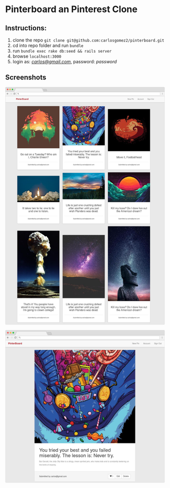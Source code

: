 # Pinterboard an Pinterest Clone

## Instructions:

1. clone the repo `git clone git@github.com:carlosgomez2/pinterboard.git`
2. cd into repo folder and run `bundle`
3. run `bundle exec rake db:seed && rails server`
4. browse `localhost:3000`
5. login as: *carlos@gmail.com*, password: *password*

## Screenshots

![](frame-dashboard.png)

![](frame-pic.png)



